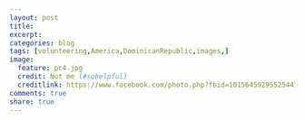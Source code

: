 ```yaml
---
layout: post
title: 
excerpt: 
categories: blog
tags: [volunteering,America,DominicanRepublic,images,]
image:
  feature: pc4.jpg
  credit: Not me (#sohelpful)
  creditlink: https://www.facebook.com/photo.php?fbid=10156459295525447&set=a.10156459295210447.1073741852.543075446&type=3
comments: true
share: true
---
```

 
<!--![Dave](/life-blog/images/)-->